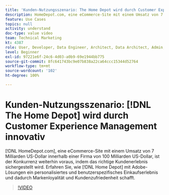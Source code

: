 ```yaml
---
title: 'Kunden-Nutzungsszenario: The Home Depot wird durch Customer Experience Management innovativ'
description: HomeDepot.com, eine eCommerce-Site mit einem Umsatz von 7 Milliarden US-Dollar innerhalb einer Firma von 100 Milliarden US-Dollar, ist der Konkurrenz weiterhin voraus, indem das richtige Kundenerlebnis sichergestellt wird. Erfahren Sie, wie Home Depot mit Adobe-Lösungen ein personalisiertes und benutzerspezifisches Einkaufserlebnis und dadurch Markenloyalität und Kundenzufriedenheit schafft.
feature: Use Cases
topics: null
activity: understand
doc-type: value video
team: Technical Marketing
kt: 4387
role: User, Developer, Data Engineer, Architect, Data Architect, Admin, Leader
level: Beginner
exl-id: 97221e6f-24c6-4d03-a0b9-69e1944bb775
source-git-commit: 8fc641743bc9e07b838a22ca64ccc15344d52764
workflow-type: tm+mt
source-wordcount: '102'
ht-degree: 100%

---
```


# Kunden-Nutzungsszenario: [!DNL The Home Depot] wird durch Customer Experience Management innovativ

[!DNL HomeDepot.com], eine eCommerce-Site mit einem Umsatz von 7 Milliarden US-Dollar innerhalb einer Firma von 100 Milliarden US-Dollar, ist der Konkurrenz weiterhin voraus, indem das richtige Kundenerlebnis sichergestellt wird. Erfahren Sie, wie [!DNL Home Depot] mit Adobe-Lösungen ein personalisiertes und benutzerspezifisches Einkaufserlebnis und dadurch Markenloyalität und Kundenzufriedenheit schafft.

>[!VIDEO](https://video.tv.adobe.com/v/35464/?quality=12&learn=on&captions=ger)
